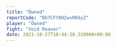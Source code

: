 ```yaml
---
title: "Öwned"
reportCode: "Bb7CFY8H2wvRK6yZ"
player: "Öwned"
fight: "Void Reaver"
date: 2021-10-27T18:44:38.310000+00:00
---
```

